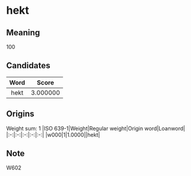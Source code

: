 # hekt

## Meaning

100

## Candidates

|Word|Score|
|:-:|:-:|
|hekt|3.000000|

## Origins

Weight sum: 1
|ISO 639-1|Weight|Regular weight|Origin word|Loanword|
|:-:|:-:|:-:|:-:|:-:|
|w000|1|1.0000||hekt|

## Note

W602
